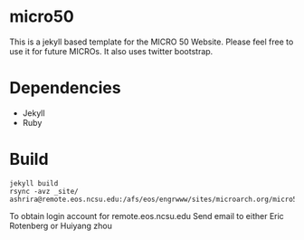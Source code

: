# micro50
This is a jekyll based template for the MICRO 50 Website. Please feel free to use it for future MICROs. It also uses twitter bootstrap.

# Dependencies
* Jekyll
* Ruby 

# Build
``` 
jekyll build
rsync -avz _site/ ashrira@remote.eos.ncsu.edu:/afs/eos/engrwww/sites/microarch.org/micro50/
```

To obtain login account for remote.eos.ncsu.edu Send email to either Eric Rotenberg or Huiyang zhou 

